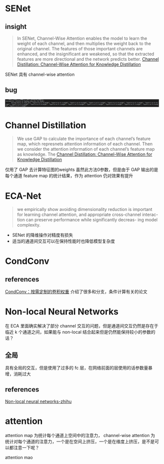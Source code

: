 # SENet

## insight

> In SENet, Channel-Wise Attention enables the model to learn the weight of each channel, and then multiplies the weight back to the original channel. The features of those important channels are enhanced, and the insignificant are weakened, so that the extracted features are more directional and the network predicts better.
[Channel Distillation: Channel-Wise Attention for Knowledge Distillation](https://arxiv.org/abs/2006.01683)

SENet 具有 channel-wise attention

## bug
![](../../.local/se_bug.png)


# Channel Distillation

>We use GAP to calculate the importance of each channel’s feature map, which represnets attention information of each channel. Then we consider the attention information of each channel’s feature map as knowledge. The
[Channel Distillation: Channel-Wise Attention for Knowledge Distillation](https://arxiv.org/abs/2006.01683)

仅用了 GAP 去计算特征图的weights
虽然此方法0参数，但是由于 GAP 输出的是每个通道 feature map 的统计结果，作为 attention 仍对效果有提升


# ECA-Net

>we empirically show avoiding dimensionality reduction is important for learning channel attention, and appropriate cross-channel interac- tion can preserve performance while significantly decreas- ing model complexity.

- SENet 的降维操作对精度有损失
- 适当的通道间交互可以在保持性能时也降低模型复杂度


# CondConv

## references
[CondConv：按需定制的卷积权重](https://aijishu.com/a/1060000000021494)
介绍了很多和分支，条件计算有关的论文


# Non-local Neural Networks

在 ECA 里面确实解决了部分 channel 交互的问题，但是通道间交互仍然是存在于临近 k 个通道之间，如果能与 non-local 结合起来但是仍然能保持较小的参数的话？

## **全局**
具有全局的交互，但是使用了过多的 fc 层，在网络前面的层使用的话参数量暴增，消耗过大

## references
[Non-local neural networks-zhihu](https://zhuanlan.zhihu.com/p/33345791)


# attention

attention map 为统计每个通道上空间中的注意力， channel-wise attention 为统计对每个通道的注意力，一个是在空间上挤压，一个是在维度上挤压，是不是可以都注意一下呢？

attention mao


